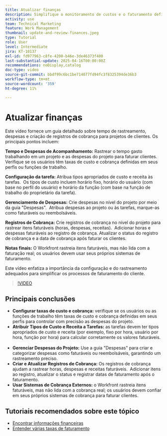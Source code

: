 ```yaml
---
title: Atualizar finanças
description: Simplifique o monitoramento de custos e o faturamento definindo taxas, atribuindo tipos de custo e receita a tarefas, gerenciando despesas e criando registros de faturamento. O Workfront não faz o faturamento real.
activity: use
team: Technical Marketing
feature: Work Management
thumbnail: update-and-review-finances.jpeg
type: Tutorial
role: User
level: Intermediate
jira: KT-10137
exl-id: fd977963-c8fe-4200-b46e-3de46373f400
last-substantial-update: 2025-04-16T00:00:00Z
recommendations: noDisplay,catalog
doc-type: video
source-git-commit: bbdf99c6bc1be714077fd94fc3f8325394de36b3
workflow-type: tm+mt
source-wordcount: '359'
ht-degree: 11%

---
```



# Atualizar finanças

Este vídeo fornece um guia detalhado sobre tempo de rastreamento, despesas e criação de registros de cobrança para projetos de clientes. &#x200B; Os principais pontos incluem:

**Tempo e Despesas de Acompanhamento:**
Rastrear o tempo gasto trabalhando em um projeto e as despesas do projeto para faturar clientes. &#x200B;
Verifique se os usuários têm taxas de custo e cobrança definidas em seus perfis ou funções de trabalho. &#x200B;

**Configuração da tarefa:**
Atribua tipos apropriados de custo e receita às tarefas. &#x200B;
Os tipos de custo incluem horário fixo, horário do usuário (com base no perfil do usuário) e horário da função (com base na função de trabalho do proprietário da tarefa).

**Gerenciamento de Despesas:**
Crie despesas no nível do projeto por meio da guia &quot;Despesas&quot;. &#x200B;
Atribua despesas ao projeto ou às tarefas, marque-as como faturáveis ou reembolsáveis. &#x200B;

**Registros de Cobrança:**
Crie registros de cobrança no nível do projeto para rastrear itens faturáveis (horas, despesas, receitas). &#x200B;
Adicionar horas e despesas faturáveis ao registro de cobrança.
Atualizar o status do registro de cobrança e a data de cobrança após faturar os clientes. &#x200B;

**Notas finais:**
O Workfront rastreia itens faturáveis, mas não lida com a faturação real; os usuários devem usar seus próprios sistemas de faturamento. &#x200B;

Este vídeo enfatiza a importância da configuração e do rastreamento adequados para simplificar os processos de faturamento do cliente. &#x200B;

>[!VIDEO](https://video.tv.adobe.com/v/3457648/?quality=12&learn=on&enablevpops=1)

## Principais conclusões


* **Configurar taxas de custo e cobrança:** verifique se os usuários ou as funções de trabalho têm taxas de custo e cobrança definidas em seus perfis para controlar com precisão as despesas do projeto. &#x200B;
* **Atribuir Tipos de Custo e Receita a Tarefas:** as tarefas devem ter tipos apropriados de custo e receita (por exemplo, fixo por hora, usuário por hora, função por hora) para calcular corretamente os valores faturáveis. &#x200B;
* **Gerenciar Despesas do Projeto:** Use a guia &quot;Despesas&quot; para criar e categorizar despesas como faturáveis ou reembolsáveis, garantindo um rastreamento preciso. &#x200B;
* **Criar e Atualizar Registros de Cobrança:** Os registros de cobrança ajudam a rastrear horas, despesas e receitas faturáveis. &#x200B; Adicionar itens ao registro, atualizar o status e registrar datas de faturamento após o faturamento. &#x200B;
* **Usar Sistemas de Cobrança Externos:** o Workfront rastreia itens faturáveis, mas não lida com a cobrança real; os usuários devem confiar em seus próprios sistemas de cobrança para faturar clientes. &#x200B;


## Tutoriais recomendados sobre este tópico

* [Encontrar informações financeiras](/help/manage-work/project-finances/find-financial-information.md)
* [Entender várias taxas de faturamento](/help/manage-work/project-finances/multiple-billing-rates.md)
  <!--* [Update finances](/help/manage-work/project-finances/update-and-review-finances.md)-->

